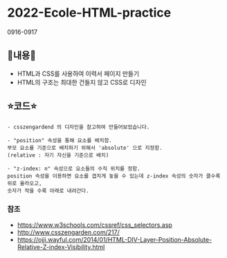 # 2022-Ecole-HTML-practice
0916-0917


## 📝내용📝
   - HTML과 CSS를 사용하여 이력서 페이지 만들기
   - HTML의 구조는 최대한 건들지 않고 CSS로 디자인

## ⭐코드⭐
    - csszengardend 의 디자인을 참고하여 만들어보았습니다.
    
    - "position" 속성을 통해 요소를 배치함.
    부모 요소를 기준으로 배치하기 위해서 'absolute' 으로 지정함.
    (relative : 자기 자신을 기준으로 배치)
    
    - "z-index: n" 속성으로 요소들의 수직 위치를 정함.
    position 속성을 이용하면 요소를 겹치게 놓을 수 있는데 z-index 속성의 숫자가 클수록 위로 올라오고,
    숫자가 작을 수록 아래로 내려간다.
    
### 참조
- https://www.w3schools.com/cssref/css_selectors.asp
- http://www.csszengarden.com/217/
- https://ojji.wayful.com/2014/01/HTML-DIV-Layer-Position-Absolute-Relative-Z-index-Visibility.html
